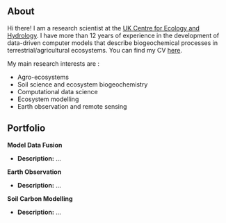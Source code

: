 <!--
**vmyrgiotis/vmyrgiotis** is a ✨ _special_ ✨ repository because its `README.md` (this file) appears on your GitHub profile.

Here are some ideas to get you started:

- 🔭 I’m currently working on ...
- 🌱 I’m currently learning ...
- 👯 I’m looking to collaborate on ...
- 🤔 I’m looking for help with ...
- 💬 Ask me about ...
- 📫 How to reach me: ...
- 😄 Pronouns: ...
- ⚡ Fun fact: ...
-->

## About

Hi there! I am a research scientist at the [UK Centre for Ecology and Hydrology](https://www.ceh.ac.uk). I have more than 12 years of experience in the development of data-driven computer models that describe biogeochemical processes in terrestrial/agricultural ecosystems. You can find my CV [here](cv.md).

My main research interests are :
* Agro-ecosystems
* Soil science and ecosystem biogeochemistry
* Computational data science
* Ecosystem modelling
* Earth observation and remote sensing 


## Portfolio

**Model Data Fusion** 

* **Description:** ... 

**Earth Observation** 

* **Description:** ... 

**Soil Carbon Modelling** 

* **Description:** ... 

